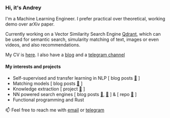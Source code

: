 ### Hi, it's Andrey

I'm a Machine Learning Engineer.
I prefer practical over theoretical, working demo over arXiv paper.

Currently working on a Vector Similarity Search Engine [Qdrant](https://github.com/qdrant/qdrant), which can be used for semantic search, simularity matching of text, images or even videos, and also recommendations.

My CV is [here](https://blog.vasnetsov.com/andrey_vasnetsov_cv.pdf).
I also have a [blog](https://blog.vasnetsov.com) and a [telegram channel](https://t.me/neural_network_engineering)

#### My interests and projects

* Self-supervised and transfer learning in NLP [ blog posts [🔗](https://blog.vasnetsov.com/posts/memory-augmented/) ]
* Matching models [ blog posts [🔗](https://blog.vasnetsov.com/posts/nn-matching/) ]
* Knowledge extraction [ project [🔗](https://mention.vasnetsov.com/) ]
* NN powered search engines [ blog posts [🔗](https://blog.vasnetsov.com/posts/categorical-hnsw/), [🔗](https://blog.vasnetsov.com/posts/categorical-hnsw-part-2/) ]
 & [ repo [🔗](https://github.com/generall/cat_hnswlib/blob/master/CATEGORIES.md) ]
* Functional programming and Rust




📫 Feel free to reach me with [email](mailto:andrey@vasnetsov.com) or [telegram](https://t.me/generall93)
<!--
**generall/generall** is a ✨ _special_ ✨ repository because its `README.md` (this file) appears on your GitHub profile.

Here are some ideas to get you started:

- 🔭 I’m currently working on ...
- 🌱 I’m currently learning ...
- 👯 I’m looking to collaborate on ...
- 🤔 I’m looking for help with ...
- 💬 Ask me about ...
- 📫 How to reach me: ...
- 😄 Pronouns: ...
- ⚡ Fun fact: ...
-->
